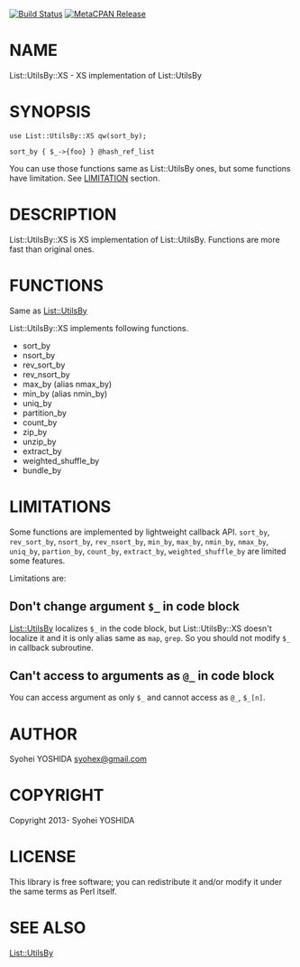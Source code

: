 [![Build Status](https://travis-ci.org/syohex/p5-List-Utils-By.svg?branch=master)](https://travis-ci.org/syohex/p5-List-Utils-By) [![MetaCPAN Release](https://badge.fury.io/pl/p5-List-Utils-By.svg)](https://metacpan.org/release/p5-List-Utils-By)
# NAME

List::UtilsBy::XS - XS implementation of List::UtilsBy

# SYNOPSIS

    use List::UtilsBy::XS qw(sort_by);

    sort_by { $_->{foo} } @hash_ref_list

You can use those functions same as List::UtilsBy ones,
but some functions have limitation. See [LIMITATION](https://metacpan.org/pod/LIMITATION) section.

# DESCRIPTION

List::UtilsBy::XS is XS implementation of List::UtilsBy.
Functions are more fast than original ones.

# FUNCTIONS

Same as [List::UtilsBy](https://metacpan.org/pod/List::UtilsBy)

List::UtilsBy::XS implements following functions.

- sort\_by
- nsort\_by
- rev\_sort\_by
- rev\_nsort\_by
- max\_by (alias nmax\_by)
- min\_by (alias nmin\_by)
- uniq\_by
- partition\_by
- count\_by
- zip\_by
- unzip\_by
- extract\_by
- weighted\_shuffle\_by
- bundle\_by

# LIMITATIONS

Some functions are implemented by lightweight callback API.
`sort_by`, `rev_sort_by`, `nsort_by`, `rev_nsort_by`,
`min_by`, `max_by`, `nmin_by`, `nmax_by`, `uniq_by`, `partion_by`,
`count_by`, `extract_by`, `weighted_shuffle_by` are limited some features.

Limitations are:

## Don't change argument `$_` in code block

[List::UtilsBy](https://metacpan.org/pod/List::UtilsBy) localizes `$_` in the code block, but List::UtilsBy::XS
doesn't localize it and it is only alias same as `map`, `grep`. So you
should not modify `$_` in callback subroutine.

## Can't access to arguments as `@_` in code block

You can access argument as only `$_` and cannot access as `@_`,
`$_[n]`.

# AUTHOR

Syohei YOSHIDA <syohex@gmail.com>

# COPYRIGHT

Copyright 2013- Syohei YOSHIDA

# LICENSE

This library is free software; you can redistribute it and/or modify
it under the same terms as Perl itself.

# SEE ALSO

[List::UtilsBy](https://metacpan.org/pod/List::UtilsBy)
